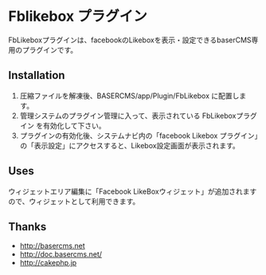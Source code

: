 # Fblikebox プラグイン #

FbLikeboxプラグインは、facebookのLikeboxを表示・設定できるbaserCMS専用のプラグインです。


## Installation ##

1. 圧縮ファイルを解凍後、BASERCMS/app/Plugin/FbLikebox に配置します。
2. 管理システムのプラグイン管理に入って、表示されている FbLikeboxプラグイン を有効化して下さい。
3. プラグインの有効化後、システムナビ内の「facebook Likebox プラグイン」の「表示設定」にアクセスすると、Likebox設定画面が表示されます。


## Uses ##

ウィジェットエリア編集に「Facebook LikeBoxウィジェット」が追加されますので、ウィジェットとして利用できます。


## Thanks ##

- http://basercms.net
- http://doc.basercms.net/
- http://cakephp.jp
